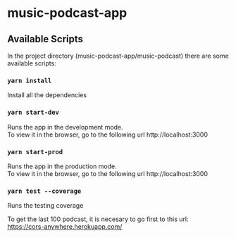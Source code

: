 # music-podcast-app

## Available Scripts

In the project directory (music-podcast-app/music-podcast) there are some available scripts:

### `yarn install`

Install all the dependencies

### `yarn start-dev`

Runs the app in the development mode.\
To view it in the browser, go to the following url http://localhost:3000

### `yarn start-prod`

Runs the app in the production mode.\
To view it in the browser, go to the following url http://localhost:3000

### `yarn test --coverage`

Runs the testing coverage

To get the last 100 podcast, it is necesary to go first to this url:\
https://cors-anywhere.herokuapp.com/
